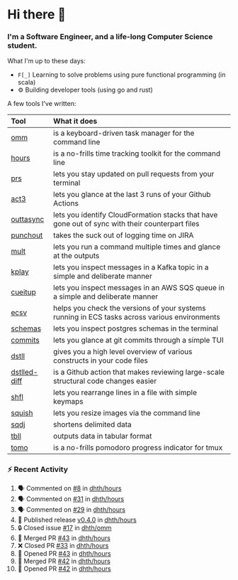 Hi there 👋
===

### I'm a Software Engineer, and a life-long Computer Science student.


What I'm up to these days:

- `F[_]` Learning to solve problems using pure functional programming (in scala)
- ⚙️ Building developer tools (using go and rust)

A few tools I've written:

| Tool                                                        | What it does                                                                                    |
|:------------------------------------------------------------|:------------------------------------------------------------------------------------------------|
| [omm](https://github.com/dhth/omm)                          | is a keyboard-driven task manager for the command line                                          |
| [hours](https://github.com/dhth/hours)                      | is a no-frills time tracking toolkit for the command line                                       |
| [prs](https://github.com/dhth/prs)                          | lets you stay updated on pull requests from your terminal                                       |
| [act3](https://github.com/dhth/act3)                        | lets you glance at the last 3 runs of your Github Actions                                       |
| [outtasync](https://github.com/dhth/outtasync)              | lets you identify CloudFormation stacks that have gone out of sync with their counterpart files |
| [punchout](https://github.com/dhth/punchout)                | takes the suck out of logging time on JIRA                                                      |
| [mult](https://github.com/dhth/mult)                        | lets you run a command multiple times and glance at the outputs                                 |
| [kplay](https://github.com/dhth/kplay)                      | lets you inspect messages in a Kafka topic in a simple and deliberate manner                    |
| [cueitup](https://github.com/dhth/cueitup)                  | lets you inspect messages in an AWS SQS queue in a simple and deliberate manner                 |
| [ecsv](https://github.com/dhth/ecsv)                        | helps you check the versions of your systems running in ECS tasks across various environments   |
| [schemas](https://github.com/dhth/schemas)                  | lets you inspect postgres schemas in the terminal                                               |
| [commits](https://github.com/dhth/commits)                  | lets you glance at git commits through a simple TUI                                             |
| [dstll](https://github.com/dhth/dstll)                      | gives you a high level overview of various constructs in your code files                        |
| [dstlled-diff](https://github.com/dhth/dstlled-diff-action) | is a Github action that makes reviewing large-scale structural code changes easier              |
| [shfl](https://github.com/dhth/shfl)                        | lets you rearrange lines in a file with simple keymaps                                          |
| [squish](https://github.com/dhth/squish)                    | lets you resize images via the command line                                                     |
| [sqdj](https://github.com/dhth/sqdj)                        | shortens delimited data                                                                         |
| [tbll](https://github.com/dhth/tbll)                        | outputs data in tabular format                                                                  |
| [tomo](https://github.com/dhth/tomo)                        | is a no-frills pomodoro progress indicator for tmux                                             |

### :zap: Recent Activity

<!--START_SECTION:activity-->
1. 🗣 Commented on [#8](https://github.com/dhth/hours/issues/8#issuecomment-2600847302) in [dhth/hours](https://github.com/dhth/hours)
2. 🗣 Commented on [#31](https://github.com/dhth/hours/issues/31#issuecomment-2600847034) in [dhth/hours](https://github.com/dhth/hours)
3. 🗣 Commented on [#29](https://github.com/dhth/hours/issues/29#issuecomment-2600846782) in [dhth/hours](https://github.com/dhth/hours)
4. 🚀 Published release [v0.4.0](https://github.com/dhth/hours/releases/tag/v0.4.0) in [dhth/hours](https://github.com/dhth/hours)
5. 🔒 Closed issue [#17](https://github.com/dhth/omm/issues/17) in [dhth/omm](https://github.com/dhth/omm)
6. 🎉 Merged PR [#43](https://github.com/dhth/hours/pull/43) in [dhth/hours](https://github.com/dhth/hours)
7. ❌ Closed PR [#33](https://github.com/dhth/hours/pull/33) in [dhth/hours](https://github.com/dhth/hours)
8. 💪 Opened PR [#43](https://github.com/dhth/hours/pull/43) in [dhth/hours](https://github.com/dhth/hours)
9. 🎉 Merged PR [#42](https://github.com/dhth/hours/pull/42) in [dhth/hours](https://github.com/dhth/hours)
10. 💪 Opened PR [#42](https://github.com/dhth/hours/pull/42) in [dhth/hours](https://github.com/dhth/hours)
<!--END_SECTION:activity-->
